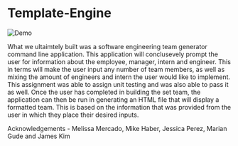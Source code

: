 # Template-Engine

![Demo](Readme.gif)

What we ultaimtely built was a software engineering team generator command line application. This application will conclusevely prompt the user for information about the employee, manager, intern and engineer. This in terms will make the user input any number of team members, as well as mixing the amount of engineers and intern the user would like to implement. This assignment was able to assign unit testing and was also able to pass it as well. Once the user has completed in building the set team, the application can then be run in generating an HTML file that will display a formatted team. This is based on the information that was provided from the user in which they place their desired inputs.

Acknowledgements - Melissa Mercado, Mike Haber, Jessica Perez, Marian Gude and James Kim
